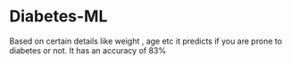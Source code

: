 # Diabetes-ML
 Based on certain details like weight , age  etc it predicts if you are prone to diabetes or not. It has an accuracy of 83%
